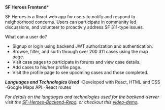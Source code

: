 **SF Heroes Frontend***

SF Heroes is a React web app for users to notify and respond to neighborhood concerns. Users can participate in community led discussions, and volunteer to proactivly address SF 311-type issues.

What can a user do?
- Signup or login using backend JWT authorization and authentication.
- Browse, filter, and sorth through over 200 311 cases using the map page.
- Visit case pages to participate in forums and view case details.
- Add cases to his/her profile page.
- Visit the profile page to see upcoming cases and those completed.

***Languages and Technologies Used***
-Developed with React, HTML and CSS
-Google Maps API
-React routes

_For details on the languages and technologies used for the backend-server visit the [SF-Heroes-Backend-Repo](https://github.com/dauncy/SF-Heroes-server). or checkout this [video-demo](http://youtu.be/iwxzo3kiUlk)._
